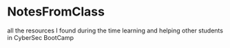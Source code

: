 # NotesFromClass
all the resources I found during the time learning and helping other students in CyberSec BootCamp
